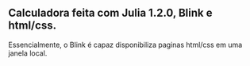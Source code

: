 ## Calculadora feita com Julia 1.2.0, Blink e html/css.

Essencialmente, o Blink é capaz disponibiliza paginas html/css em uma janela local.
